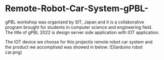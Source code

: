 # Remote-Robot-Car-System-gPBL-

gPBL workshop was organized by SIT, Japan and it is a collaborative program brought for students in computer science and engineering field. The title of gPBL 2022 is
design server side application with IOT application. 

The IOT device we choose for this projectis remote robot car system and the product we accomplised was showed in below:
![](arduino robot car.png)
